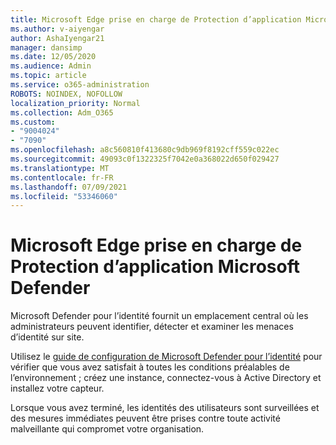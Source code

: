 ```yaml
---
title: Microsoft Edge prise en charge de Protection d’application Microsoft Defender
ms.author: v-aiyengar
author: AshaIyengar21
manager: dansimp
ms.date: 12/05/2020
ms.audience: Admin
ms.topic: article
ms.service: o365-administration
ROBOTS: NOINDEX, NOFOLLOW
localization_priority: Normal
ms.collection: Adm_O365
ms.custom:
- "9004024"
- "7090"
ms.openlocfilehash: a8c560810f413680c9db969f8192cff559c022ec
ms.sourcegitcommit: 49093c0f1322325f7042e0a368022d650f029427
ms.translationtype: MT
ms.contentlocale: fr-FR
ms.lasthandoff: 07/09/2021
ms.locfileid: "53346060"
---
```

# <a name="microsoft-edges-support-for-microsoft-defender-application-guard"></a>Microsoft Edge prise en charge de Protection d’application Microsoft Defender

Microsoft Defender pour l’identité fournit un emplacement central où les administrateurs peuvent identifier, détecter et examiner les menaces d’identité sur site. 

Utilisez le [guide de configuration de Microsoft Defender pour l’identité](https://admin.microsoft.com/AdminPortal/Home?#/modernonboarding/microsoftdefenderforidentitysetupguide) pour vérifier que vous avez satisfait à toutes les conditions préalables de l’environnement ; créez une instance, connectez-vous à Active Directory et installez votre capteur. 

Lorsque vous avez terminé, les identités des utilisateurs sont surveillées et des mesures immédiates peuvent être prises contre toute activité malveillante qui compromet votre organisation.
